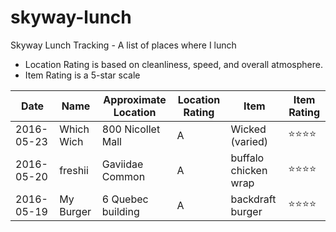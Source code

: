 # skyway-lunch
Skyway Lunch Tracking - A list of places where I lunch
* Location Rating is based on cleanliness, speed, and overall atmosphere.
* Item Rating is a 5-star scale

Date       | Name       | Approximate Location | Location Rating | Item             | Item Rating
----       | ----       | -------------------- | --------------- | ------           | ------
2016-05-23 | Which Wich | 800 Nicollet Mall    | A               | Wicked (varied)  | :star::star::star::star:
2016-05-20 | freshii    | Gaviidae Common      | A               | buffalo chicken wrap | :star::star::star::star:
2016-05-19 | My Burger  | 6 Quebec building    | A               | backdraft burger | :star::star::star::star:

